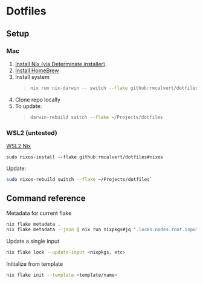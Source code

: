 # Dotfiles

## Setup

### Mac
1) [Install Nix (via Determinate installer)](https://github.com/DeterminateSystems/nix-installer).
2) [Install HomeBrew](https://brew.sh/)
3) Install system
    >```sh
    >nix run nix-darwin -- switch --flake github:rmcalvert/dotfiles
    >```
4) Clone repo locally
5) To update:
    >```sh
    >darwin-rebuild switch --flake ~/Projects/dotfiles
    >```

### WSL2 (untested)
[WSL2 Nix](https://github.com/nix-community/NixOS-WSL?tab=readme-ov-file)

`sudo nixos-install --flake github:rmcalvert/dotfiles#nixos`

Update:
```sh
sudo nixos-rebuild switch --flake ~/Projects/dotfiles`
```

## Command reference
Metadata for current flake
```sh
nix flake metadata .
nix flake metadata --json | nix run nixpkgs#jq ".locks.nodes.root.inputs[]" | sed "s/\"//g" | nix run nixpkgs#fzf
```

Update a single input
```sh
nix flake lock --update-input <nixpkgs, etc>
```

Initialize from template
```sh
nix flake init --template <template/name>
```
